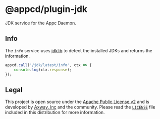 # @appcd/plugin-jdk

JDK service for the Appc Daemon.

## Info

The `info` service uses [jdklib](https://github.com/appcelerator/jdklib) to detect the installed
JDKs and returns the information.

```js
appcd.call('/jdk/latest/info', ctx => {
	console.log(ctx.response);
});
```

## Legal

This project is open source under the [Apache Public License v2][1] and is developed by
[Axway, Inc](http://www.axway.com/) and the community. Please read the [`LICENSE`][1] file included
in this distribution for more information.

[1]: https://github.com/appcelerator/appcd-plugin-jdk/blob/master/LICENSE
